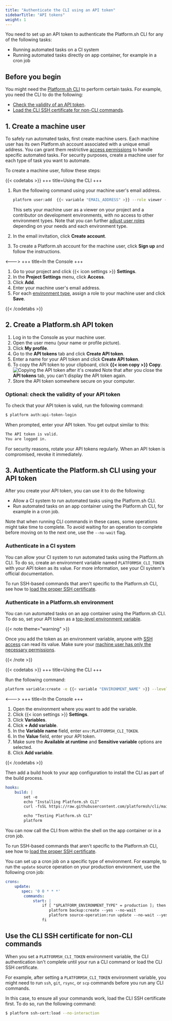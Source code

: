 ```yaml
---
title: "Authenticate the CLI using an API token"
sidebarTitle: "API tokens"
weight: 1
---
```


You need to set up an API token to authenticate the Platform.sh CLI for any of the following tasks:
- Running automated tasks on a CI system
- Running automated tasks directly on app container, for example in a cron job

## Before you begin

You might need the [Platform.sh CLI](../cli/_index.md) to perform certain tasks.
For example, you need the CLI to do the following:
- [Check the validity of an API token](#optional-check-the-validity-of-your-api-token). 
- [Load the CLI SSH certificate for non-CLI commands](#use-the-cli-ssh-certificate-for-non-cli-commands).


## 1. Create a machine user

To safely run automated tasks, first create machine users.
Each machine user has its own Platform.sh account associated with a unique email address.
You can grant them restrictive [access permissions](../users.md) to handle specific automated tasks.
For security purposes, create a machine user for each type of task you want to automate.

To create a machine user, follow these steps:

{{< codetabs >}}
+++
title=Using the CLI
+++

1. Run the following command using your machine user's email address.
   ```bash
   platform user:add  {{< variable "EMAIL_ADDRESS" >}} --role viewer --role development:contributor
   ```
   This sets your machine user as a viewer on your project and a contributor on development environments, 
   with no access to other environment types.
   Note that you can further [adjust user roles](../users.md#environment-types) depending on your needs and each environment type.

2. In the email invitation, click **Create account**.
3. To create a Platform.sh account for the machine user, click **Sign up** and follow the instructions.

<--->
+++
title=In the Console
+++

1. Go to your project and click {{< icon settings >}} **Settings**.
2. In the **Project Settings** menu, click **Access**.
3. Click **Add**.
4. Enter your machine user's email address.
5. For each [environment type](../users.md#environment-types), assign a role to your machine user and click **Save**.

{{< /codetabs >}}


## 2. Create a Platform.sh API token

1. Log in to the Console as your machine user.
2. Open the user menu (your name or profile picture).
3. Click **My profile**.
4. Go to the **API tokens** tab and click **Create API token**.
5. Enter a name for your API token and click **Create API token**.
6. To copy the API token to your clipboard, click **{{< icon copy >}} Copy**.
   ![Copying the API token after it's created](/images/management-console/copy-api-token.png "0.6")
   Note that after you close the **API tokens** tab, you can't display the API token again.
7. Store the API token somewhere secure on your computer.

### Optional: check the validity of your API token

To check that your API token is valid, run the following command:

```bash
$ platform auth:api-token-login
```

When prompted, enter your API token.
You get output similar to this:

```bash
The API token is valid.
You are logged in.
```

For security reasons, rotate your API tokens regularly.
When an API token is compromised, revoke it immediately.

## 3. Authenticate the Platform.sh CLI using your API token

After you create your API token, you can use it to do the following:

-  Allow a CI system to run automated tasks using the Platform.sh CLI.
-  Run automated tasks on an app container using the Platform.sh CLI, 
   for example in a cron job. 

Note that when running CLI commands in these cases,
some operations might take time to complete. 
To avoid waiting for an operation to complete before moving on to the next one, 
use the `--no-wait` flag.

### Authenticate in a CI system

You can allow your CI system to run automated tasks using the Platform.sh CLI.
To do so, create an environment variable named `PLATFORMSH_CLI_TOKEN` with your API token as its value. 
For more information, see your CI system's official documentation.

To run SSH-based commands that aren't specific to the Platform.sh CLI,
see how to [load the proper SSH certificate](#use-the-cli-ssh-certificate-for-non-cli-commands).

### Authenticate in a Platform.sh environment

You can run automated tasks on an app container using the Platform.sh CLI.
To do so, set your API token as a [top-level environment variable](../../development/variables/_index.md#top-level-environment-variables).

{{< note theme="warning" >}}

Once you add the token as an environment variable,
anyone with [SSH access](../../development/ssh/_index.md) can read its value.
Make sure your [machine user has only the necessary permissions](#1-create-a-machine-user).

{{< /note >}}

{{< codetabs >}}
+++
title=Using the CLI
+++

Run the following command:

```bash
platform variable:create -e {{< variable "ENVIRONMENT_NAME" >}} --level environment --prefix 'env' --name PLATFORMSH_CLI_TOKEN --sensitive true --value '{{< variable "API_TOKEN" >}}' --inheritable false --visible-build true --no-interaction
```

<--->
+++
title=In the Console
+++

1. Open the environment where you want to add the variable.
2. Click {{< icon settings >}} **Settings**.
3. Click **Variables**.
4. Click **+ Add variable**.
5. In the **Variable name** field, enter `env:PLATFORMSH_CLI_TOKEN`.
6. In the **Value** field, enter your API token.
7. Make sure the **Available at runtime** and **Sensitive variable** options are selected.
8. Click **Add variable**.

{{< /codetabs >}}

Then add a build hook to your app configuration to install the CLI as part of the build process.

```yaml {location=".platform.app.yaml"}
hooks:
    build: |
        set -e
        echo "Installing Platform.sh CLI"
        curl -fsSL https://raw.githubusercontent.com/platformsh/cli/main/installer.sh | bash

        echo "Testing Platform.sh CLI"
        platform
```

You can now call the CLI from within the shell on the app container or in a cron job.

To run SSH-based commands that aren't specific to the Platform.sh CLI,
see how to [load the proper SSH certificate](#use-the-cli-ssh-certificate-for-non-cli-commands).

You can set up a cron job on a specific type of environment.
For example, to run the `update` source operation on your production environment, 
use the following cron job: 

```yaml
crons:
    update:
       spec: '0 0 * * *'
        commands:
            start: |
                if [ "$PLATFORM_ENVIRONMENT_TYPE" = production ]; then
                   platform backup:create --yes --no-wait
                   platform source-operation:run update --no-wait --yes
                fi
```

## Use the CLI SSH certificate for non-CLI commands

When you set a `PLATFORMSH_CLI_TOKEN` environment variable,
the CLI authentication isn't complete until your run a CLI command 
or load the CLI SSH certificate.

For example, after setting a `PLATFORMSH_CLI_TOKEN` environment variable,
you might need to run `ssh`, `git`, `rsync`, or `scp` commands before you run any CLI commands.

In this case, to ensure all your commands work, load the CLI SSH certificate first.
To do so, run the following command:

```bash
$ platform ssh-cert:load --no-interaction
```


